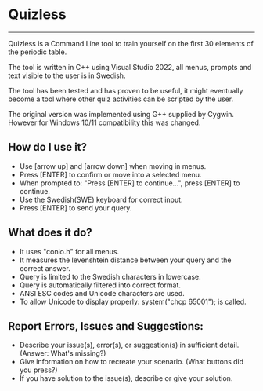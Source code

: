 # Quizless

---

Quizless is a Command Line tool to train yourself on the first 30 elements of the periodic table.

The tool is written in C++ using Visual Studio 2022, all menus, prompts and text visible to the user is in Swedish.

The tool has been tested and has proven to be useful, it might eventually become a tool where other quiz activities can be scripted by the user.

The original version was implemented using G++ supplied by Cygwin. However for Windows 10/11 compatibility this was changed.

## How do I use it?

- Use [arrow up] and [arrow down] when moving in menus.
- Press [ENTER] to confirm or move into a selected menu.
- When prompted to: "Press [ENTER] to continue...", press [ENTER] to continue.
- Use the Swedish(SWE) keyboard for correct input.
- Press [ENTER] to send your query.

## What does it do?

- It uses "conio.h" for all menus.
- It measures the levenshtein distance between your query and the correct answer.
- Query is limited to the Swedish characters in lowercase.
- Query is automatically filtered into correct format.
- ANSI ESC codes and Unicode characters are used.
- To allow Unicode to display properly: system("chcp 65001"); is called.

## Report Errors, Issues and Suggestions:

- Describe your issue(s), error(s), or suggestion(s) in sufficient detail. (Answer: What's missing?)
- Give information on how to recreate your scenario. (What buttons did you press?)
- If you have solution to the issue(s), describe or give your solution.
